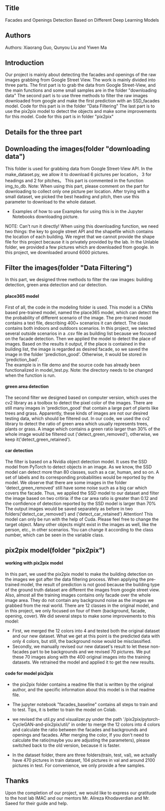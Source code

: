 ## Title
Facades and Openings Detection Based on Different Deep Learning Models
## Authors
Authors: Xiaorang Guo, Qunyou Liu and Yiwen Ma

## Introduction
Our project is mainly about detecting the facades and openings of the raw images grabbing from Google Street View. The work is mainly divided into three parts.
The first part is to grab the data from Google Street-View, and the main functions and some small samples are in the folder "downloading data"
The second part is to use three methods to filter the raw images downloaded from google and make the first prediction with an SSD_facades model. Code for this part is in the folder "Data Filtering"
The last part is to use the pix2pix model to detect the objects and make some improvements for this model. Code for this part is in folder "pix2pix"

## Details for the three part

## Downloading the images(folder "downloading data")
This folder is used for grabbing data from Google Street-View API. In the make_dataset.py, we allow it to download 6 pictures per location， 3 for headings and 2 for pitches。
This part is commented in the function img_to_db. Note: When using this part, please comment on the part for downloading to collect only one picture per location.
After trying with a small dataset, we picked the best heading and pitch, then use this parameter to download to the whole dataset.

- Examples of how to use 
Examples for using this is in the Jupyter Notebooks downloading picture.

NOTE: Can't run it directly!
When using this downloading function, we need two things: the key to google street API and the shapefile which contains the location of each building.
We regret that we cannot provide the shape file for this project because it is privately provided by the lab.
In the Unlable folder, we provided a few pictures which are downloaded from google. In this project, we downloaded around 6000 pictures.

## Filter the images(folder "Data Filtering")

In this part, we designed three methods to filter the raw images: building detection, green area detection and car detection.

#### place365 model
First of all, the code in the modeling folder is used. This model is a CNNs based pre-trained model, named the place365 model, which can detect the the probability of different scenario of the image.
The pre-trained model contains a text file, describing 400+ scenarios it can detect. The class contains both indoors and outdoors scenarios. In this project, we selected several outside scenarios in a .csv file as building list because we focused on the facade detection. Then we applied the model to detect the place of images. Based on the results it output, if the place is contained in the building list, the image is regarded as desired facade, so we saved the image in the folder 'prediction_good'. Otherwise, it would be stored in 'prediction_bad'.   
The example is in file demo and the source code has already been functionalized in model_test.py. Note: the directory needs to be changed when the function is run.

#### green area detection
The second filter we designed based on computer version, which uses the cv2 library as a toolbox to detect the pixel color of the images.
There are still many images in 'prediction_good' that contain a large part of plants like trees and grass. Apparently, these kinds of images are not our desired testing data, which should be filtered out.
In our code, we used the cv2 library to detect the ratio of green area which usually represents trees, plants or grass. A image which contains a green ratio larger than 30% of the whole image would be filtered out ('detect_green_removed'), otherwise, we keep it('detect_green_retained'). 

#### car detection
The filter is based on a Nvidia object detection model. It uses the SSD model from PyTorch to detect objects in an image. As we know, the SSD model can detect more than 80 classes, such as a car, human, and so on. A set of labels and its corresponding probabilities would be reported by the model. We observe that there are some images in the folder 'detect_green_removed' still have some noise such as a big car which covers the facade. Thus, we applied the SSD model to our dataset and filter the image based on two critiria: if the car area ratio is greater than 0.12  and the confidence of detection reported by the SSD model is larger than 70%
The output images would be saved separately as before in two folders('detect_car_removed') and ('detect_car_retained')
Attention! This model can only be run with the help of Cuda. Please feel free to change the target object. Many other objects might exist in the images as well, like the person, etc., in other scenarios. You can change it according to the class number, which can be seen in the variable class.

## pix2pix model(folder "pix2pix")

#### working with pix2pix model
In this part, we used the pix2pix model to make the building detection on the images we got after the data filtering process. When applying the pre-trained model, the result of prediction is not good because the building type of the ground truth dataset are  different the images from google street view. Also, almost all the training images contains only facade over the whole image area. They do not contain any background noise as the images we grabbed from the real world. 
There are 12 classes in the original model, and in this project, we only focused on four of them (background, facade, opening, cover). 
We did several steps to make some improvements to this model:
- First, we merged the 12 colors into 4 and tested both the original dataset and our new dataset. What we get at this point is the predicted data with only 4 colors, but still, the background noise would be misclassified. 
- Secondly, we manually revised our new dataset's result to let these non-facades part to be backgrounds and we revised 70 pictures. We put these 70 images along with the 400 original images into the training datasets. We retrained the model and applied it to get the new results.

#### code for model pix2pix
- the pix2pix folder contains a readme file that is written by the original author, and the specific information about this model is in that readme file.

- The jupyter notebook "facades_baseline" contains all steps to train and to test. Tips, it is better to train the model on Colab. 

- we revised the util.py and visualizer.py under the path '/pix2pix/pytorch-CycleGAN-and-pix2pix/util/' in order to merge the 12 colors into 4 colors and calculate the ratio between the facades and backgrounds and openings and facades. After merging the color, If you don't need to calculate the ratio(maybe you are adjusting the parameters), please switched back to the old version, because it is faster.

- In the dataset folder, there are three folders(train, test, val), we actually have 470 pictures in train dataset, 104 pictures in val and around 2100 pictures in test. For convenience, we only provide a few samples.

## Thanks
Upon the completion of our project, we would like to express our gratitude to the host lab IMAC and our mentors Mr. Alireza Khodaverdian and Mr. Saeed for their guide and help.
